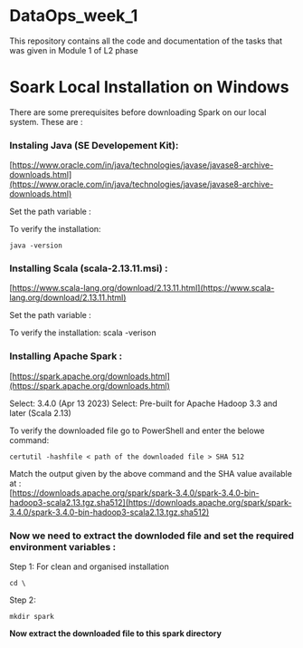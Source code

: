 # DataOps_week_1
This repository contains all the code and documentation of the tasks that was given in Module 1 of L2 phase

# Soark Local Installation on Windows
There are some prerequisites before downloading Spark on our local system. These are :

### Instaling Java (SE Developement Kit):

[https://www.oracle.com/in/java/technologies/javase/javase8-archive-downloads.html](https://www.oracle.com/in/java/technologies/javase/javase8-archive-downloads.html)

Set the path variable :

To verify the installation: 
```
java -version
```

### Installing Scala (scala-2.13.11.msi) :

[https://www.scala-lang.org/download/2.13.11.html](https://www.scala-lang.org/download/2.13.11.html)

Set the path variable : 

To verify the installation: scala -verison

### Installing Apache Spark :

[https://spark.apache.org/downloads.html](https://spark.apache.org/downloads.html)

Select: 3.4.0 (Apr 13 2023)
Select: Pre-built for Apache Hadoop 3.3 and later (Scala 2.13)

To verify the downloaded file go to PowerShell and enter the belowe command: <br>
```
certutil -hashfile < path of the downloaded file > SHA 512
```

Match the output given by the above command and the SHA value available at :<br>[https://downloads.apache.org/spark/spark-3.4.0/spark-3.4.0-bin-hadoop3-scala2.13.tgz.sha512](https://downloads.apache.org/spark/spark-3.4.0/spark-3.4.0-bin-hadoop3-scala2.13.tgz.sha512)


### Now we need to extract the downloded file and set the required environment variables :

Step 1: For clean and organised installation
```
cd \
```
Step 2: 
```
mkdir spark 
```
**Now extract the downloaded file to this spark directory**
